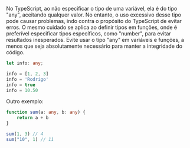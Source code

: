 
No TypeScript, ao não especificar o tipo de uma variável, ela é do tipo "any", aceitando qualquer valor. No entanto, o uso excessivo desse tipo pode causar problemas, indo contra o propósito do TypeScript de evitar erros. O mesmo cuidado se aplica ao definir tipos em funções, onde é preferível especificar tipos específicos, como "number", para evitar resultados inesperados. Evite usar o tipo "any" em variáveis e funções, a menos que seja absolutamente necessário para manter a integridade do código.

```ts
let info: any;

info = [1, 2, 3]
info = 'Rodrigo'
info = true
info = 10.50
```


Outro exemplo:

```ts
function sum(a: any, b: any) {
	return a + b
}

sum(1, 3) // 4
sum("10", 1) // 11
```
